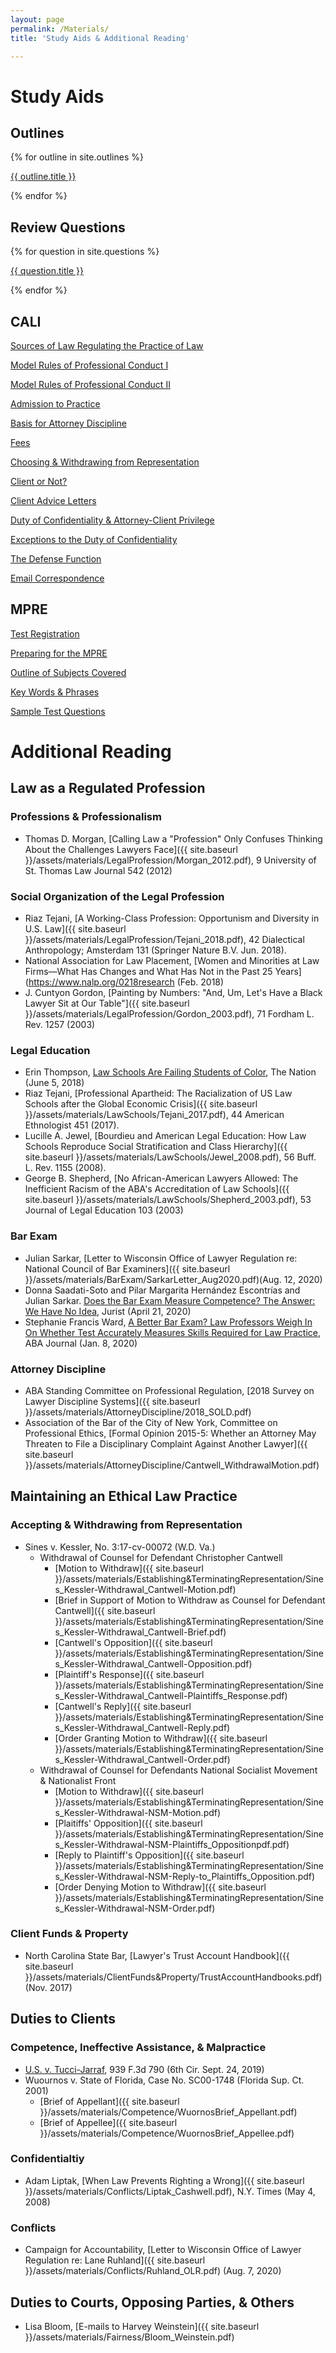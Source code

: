 ```yaml
---
layout: page
permalink: /Materials/
title: 'Study Aids & Additional Reading'

---
```


# Study Aids

## Outlines

{% for outline in site.outlines %}
<p><a href="{{ site.baseurl }}{{ outline.url }}">{{ outline.title }}</a></p>

{% endfor %}

## Review Questions

{% for question in site.questions %}
<p><a href="{{ site.baseurl }}{{ question.url }}">{{ question.title }}</a></p>

{% endfor %}

## CALI 

[Sources of Law Regulating the Practice of Law](https://www.cali.org/lesson/655)

[Model Rules of Professional Conduct I](https://www.cali.org/lesson/648)

[Model Rules of Professional Conduct II](https://www.cali.org/lesson/652)

[Admission to Practice](https://www.cali.org/lesson/656)

[Basis for Attorney Discipline](https://www.cali.org/lesson/657)

[Fees](https://www.cali.org/lesson/659)

[Choosing & Withdrawing from Representation](https://www.cali.org/lesson/658)

[Client or Not?](https://www.cali.org/lesson/660)

[Client Advice Letters](https://www.cali.org/lesson/10213)

[Duty of Confidentiality & Attorney-Client Privilege](https://www.cali.org/lesson/1202)

[Exceptions to the Duty of Confidentiality](https://www.cali.org/lesson/1280)

[The Defense Function](https://www.cali.org/lesson/653)

[Email Correspondence](https://www.cali.org/lesson/9658)

## MPRE

[Test Registration](https://www.ncbex.org/exams/mpre/registration/)

[Preparing for the MPRE](https://www.ncbex.org/exams/mpre/preparing/)

[Outline of Subjects Covered](https://www.ncbex.org/pdfviewer/?file=%2Fdmsdocument%2F2)

[Key Words & Phrases](https://www.ncbex.org/pdfviewer/?file=%2Fdmsdocument%2F1)

[Sample Test Questions](https://www.ncbex.org/pdfviewer/?file=%2Fdmsdocument%2F3)

# Additional Reading 

## Law as a Regulated Profession

### Professions & Professionalism 

- Thomas D. Morgan, [Calling Law a "Profession" Only Confuses Thinking About the Challenges Lawyers Face]({{ site.baseurl }}/assets/materials/LegalProfession/Morgan_2012.pdf), 9 University of St. Thomas Law Journal 542 (2012)

### Social Organization of the Legal Profession

- Riaz Tejani, [A Working-Class Profession: Opportunism and Diversity in U.S. Law]({{ site.baseurl }}/assets/materials/LegalProfession/Tejani_2018.pdf), 42 Dialectical Anthropology; Amsterdam 131 (Springer Nature B.V. Jun. 2018).
- National Association for Law Placement, [Women and Minorities at Law Firms—What Has Changes and What Has Not in the Past 25 Years](https://www.nalp.org/0218research (Feb. 2018)
- J. Cuntyon Gordon, [Painting by Numbers: "And, Um, Let's Have a Black Lawyer Sit at Our Table"]({{ site.baseurl }}/assets/materials/LegalProfession/Gordon_2003.pdf), 71 Fordham L. Rev. 1257 (2003)

### Legal Education 

- Erin Thompson, [Law Schools Are Failing Students of Color](https://www.thenation.com/article/archive/law-schools-failing-students-color/), The Nation (June 5, 2018)
- Riaz Tejani, [Professional Apartheid: The Racialization of US Law Schools after the Global Economic Crisis]({{ site.baseurl }}/assets/materials/LawSchools/Tejani_2017.pdf), 44 American Ethnologist 451 (2017).
- Lucille A. Jewel, [Bourdieu and American Legal Education: How Law Schools Reproduce Social Stratification and Class Hierarchy]({{ site.baseurl }}/assets/materials/LawSchools/Jewel_2008.pdf), 56 Buff. L. Rev. 1155 (2008).
- George B. Shepherd, [No African-American Lawyers Allowed: The Inefficient Racism of the ABA's Accreditation of Law Schools]({{ site.baseurl }}/assets/materials/LawSchools/Shepherd_2003.pdf), 53 Journal of Legal Education 103 (2003)

### Bar Exam 

- Julian Sarkar, [Letter to Wisconsin Office of Lawyer Regulation re: National Council of Bar Examiners]({{ site.baseurl }}/assets/materials/BarExam/SarkarLetter_Aug2020.pdf)(Aug. 12, 2020)
- Donna Saadati-Soto and Pilar Margarita Hernández Escontrías and Julian Sarkar. [Does the Bar Exam Measure Competence? The Answer: We Have No Idea](https://www.jurist.org/commentary/2020/04/saadati-soto-escontrias-sarkar-bar-exam/), Jurist (April 21, 2020)
- Stephanie Francis Ward, [A Better Bar Exam? Law Professors Weigh In On Whether Test Accurately Measures Skills Required for Law Practice](https://www.abajournal.com/web/article/building-a-better-bar-exam), ABA Journal (Jan. 8, 2020)

### Attorney Discipline 

- ABA Standing Committee on Professional Regulation, [2018 Survey on Lawyer Discipline Systems]({{ site.baseurl }}/assets/materials/AttorneyDiscipline/2018_SOLD.pdf)
- Association of the Bar of the City of New York, Committee on Professional Ethics, [Formal Opinion 2015-5: Whether an Attorney May Threaten to File a Disciplinary Complaint Against Another Lawyer]({{ site.baseurl }}/assets/materials/AttorneyDiscipline/Cantwell_WithdrawalMotion.pdf)

## Maintaining an Ethical Law Practice 

### Accepting & Withdrawing from Representation 

- Sines v. Kessler, No. 3:17-cv-00072 (W.D. Va.)
	- Withdrawal of Counsel for Defendant Christopher Cantwell
		- [Motion to Withdraw]({{ site.baseurl }}/assets/materials/Establishing&TerminatingRepresentation/Sines_Kessler-Withdrawal_Cantwell-Motion.pdf) 
		- [Brief in Support of Motion to Withdraw as Counsel for Defendant Cantwell]({{ site.baseurl }}/assets/materials/Establishing&TerminatingRepresentation/Sines_Kessler-Withdrawal_Cantwell-Brief.pdf) 
		- [Cantwell's Opposition]({{ site.baseurl }}/assets/materials/Establishing&TerminatingRepresentation/Sines_Kessler-Withdrawal_Cantwell-Opposition.pdf) 
		- [Plaintiff's Response]({{ site.baseurl }}/assets/materials/Establishing&TerminatingRepresentation/Sines_Kessler-Withdrawal_Cantwell-Plaintiffs_Response.pdf) 
		- [Cantwell's Reply]({{ site.baseurl }}/assets/materials/Establishing&TerminatingRepresentation/Sines_Kessler-Withdrawal_Cantwell-Reply.pdf) 
		- [Order Granting Motion to Withdraw]({{ site.baseurl }}/assets/materials/Establishing&TerminatingRepresentation/Sines_Kessler-Withdrawal_Cantwell-Order.pdf) 
	- Withdrawal of Counsel for Defendants National Socialist Movement & Nationalist Front 
		- [Motion to Withdraw]({{ site.baseurl }}/assets/materials/Establishing&TerminatingRepresentation/Sines_Kessler-Withdrawal-NSM-Motion.pdf) 
		- [Plaitiffs' Opposition]({{ site.baseurl }}/assets/materials/Establishing&TerminatingRepresentation/Sines_Kessler-Withdrawal-NSM-Plaintiffs_Oppositionpdf.pdf) 
		- [Reply to Plaintiff's Opposition]({{ site.baseurl }}/assets/materials/Establishing&TerminatingRepresentation/Sines_Kessler-Withdrawal-NSM-Reply-to_Plaintiffs_Opposition.pdf) 
		- [Order Denying Motion to Withdraw]({{ site.baseurl }}/assets/materials/Establishing&TerminatingRepresentation/Sines_Kessler-Withdrawal-NSM-Order.pdf) 

### Client Funds & Property 

- North Carolina State Bar, [Lawyer's Trust Account Handbook]({{ site.baseurl }}/assets/materials/ClientFunds&Property/TrustAccountHandbooks.pdf) (Nov. 2017)

## Duties to Clients 

### Competence, Ineffective Assistance, & Malpractice 

- [U.S. v. Tucci-Jarraf](https://scholar.google.com/scholar_case?case=365662960054011369), 939 F.3d 790 (6th Cir. Sept. 24, 2019)
- Wuournos v. State of Florida, Case No. SC00-1748 (Florida Sup. Ct. 2001) 
	- [Brief of Appellant]({{ site.baseurl }}/assets/materials/Competence/WuornosBrief_Appellant.pdf)
	- [Brief of Appellee]({{ site.baseurl }}/assets/materials/Competence/WuornosBrief_Appellee.pdf) 

### Confidentialtiy 

- Adam Liptak, [When Law Prevents Righting a Wrong]({{ site.baseurl }}/assets/materials/Conflicts/Liptak_Cashwell.pdf), N.Y. Times (May 4, 2008)

### Conflicts 

- Campaign for Accountability, [Letter to Wisconsin Office of Lawyer Regulation re: Lane Ruhland]({{ site.baseurl }}/assets/materials/Conflicts/Ruhland_OLR.pdf) (Aug. 7, 2020)

## Duties to Courts, Opposing Parties, & Others 

- Lisa Bloom, [E-mails to Harvey Weinstein]({{ site.baseurl }}/assets/materials/Fairness/Bloom_Weinstein.pdf) 

